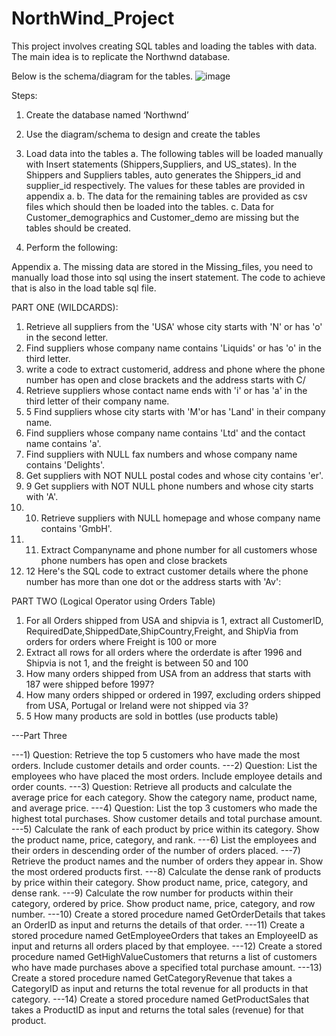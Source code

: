 # NorthWind_Project

This project involves creating SQL tables and loading the tables with data.
The main idea is to replicate the Northwnd database.

Below is the schema/diagram for the tables.
![image](https://github.com/akinsbola452000/NorthWind-Project/assets/20444202/7f5c6daf-4642-4573-b046-45b5980d4ed8)

Steps:
1.	Create the database named ‘Northwnd’
2.	Use the diagram/schema to design and create the tables 
3.	Load data into the tables
a.	The following tables will be loaded manually with Insert statements (Shippers,Suppliers, and US_states). 	In the Shippers and Suppliers tables, auto generates the Shippers_id and supplier_id respectively. The 	values for these tables are provided in appendix a.
b.	The data for the remaining tables are provided as csv files which should then be loaded into the tables.
c.	Data for Customer_demographics and Customer_demo are missing but the tables should be created.

4.	Perform the following:


Appendix a.
The missing data are stored in the Missing_files, you need to manually load those into sql using the insert statement. The code to achieve that is also in the load table sql file.


PART ONE (WILDCARDS):

1)	Retrieve all suppliers from the 'USA' whose city starts with 'N' or has 'o' in the second letter.
2)	Find suppliers whose company name contains 'Liquids' or has 'o' in the third letter.
3)	write a code to extract customerid, address and phone  where the phone number has open and close brackets 	and the address starts with C/
4)	Retrieve suppliers whose contact name ends with 'i' or has 'a' in the third letter of their company name.
5)	5 Find suppliers whose city starts with 'M'or has 'Land' in their company name.
6)	Find suppliers whose company name contains 'Ltd' and the contact name contains 'a'.
7)	Find suppliers with NULL fax numbers and whose company name contains 'Delights'.
8)	Get suppliers with NOT NULL postal codes and whose city contains 'er'.
9)	9 Get suppliers with NOT NULL phone numbers and whose city starts with 'A'.
10)	10. Retrieve suppliers with NULL homepage and whose company name contains 'GmbH'.
11)	11. Extract Companyname and phone number for all customers whose phone numbers has open and close brackets
12)	12 Here's the SQL code to extract customer details where the phone number has more than one dot or the 	address starts with 'Av':

PART TWO (Logical Operator using Orders Table)

1)	For all Orders shipped from USA and shipvia is 1, extract all CustomerID, 	RequiredDate,ShippedDate,ShipCountry,Freight, and ShipVia from orders for orders where Freight is 100 or 	more
2)	Extract all rows for all orders where the orderdate is after 1996 and Shipvia is not 1, and the freight is 	between 50 and 100
3)	How many orders shipped from USA from an address that starts with 187 were shipped before 1997?
4)	How many orders shipped or ordered in 1997, excluding orders shipped from USA, Portugal or Ireland were 	not shipped via 3?
5)	5 How many products are sold in bottles (use products table)


---Part Three

---1)	Question: Retrieve the top 5 customers who have made the most orders. Include customer details and order 	counts.
---2)	Question: List the employees who have placed the most orders. Include employee details and order counts.
---3)	Question: Retrieve all products and calculate the average price for each category. Show the category name, 	product name, and average price.
---4)	Question: List the top 3 customers who made the highest total purchases. Show customer details and total 	purchase amount.
---5)	Calculate the rank of each product by price within its category. Show the product name, price, category, 	and rank.
---6)	List the employees and their orders in descending order of the number of orders placed.
---7)	Retrieve the product names and the number of orders they appear in. Show the most ordered products first.
---8)	Calculate the dense rank of products by price within their category. Show product name, price, category, 	and dense rank.
---9)	Calculate the row number for products within their category, ordered by price. Show product name, price, 	category, and row number.
---10)	Create a stored procedure named GetOrderDetails that takes an OrderID as input and returns the details of 	that order.
---11)	Create a stored procedure named GetEmployeeOrders that takes an EmployeeID as input and returns all orders 	placed by that employee.
---12)	Create a stored procedure named GetHighValueCustomers that returns a list of customers who have made 	purchases above a specified total purchase amount.
---13)	Create a stored procedure named GetCategoryRevenue that takes a CategoryID as input and returns the total 	revenue for all products in that category.
---14)	Create a stored procedure named GetProductSales that takes a ProductID as input and returns the total 	sales (revenue) for that product.

